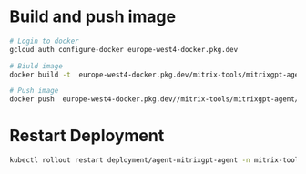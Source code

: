 # Build and push image


```bash
# Login to docker
gcloud auth configure-docker europe-west4-docker.pkg.dev

# Biuld image
docker build -t  europe-west4-docker.pkg.dev/mitrix-tools/mitrixgpt-agent/mitrixgpt-agent:latest .

# Push image
docker push  europe-west4-docker.pkg.dev//mitrix-tools/mitrixgpt-agent/mitrixgpt-agent:latest
```

# Restart Deployment

```bash
kubectl rollout restart deployment/agent-mitrixgpt-agent -n mitrix-tools
```